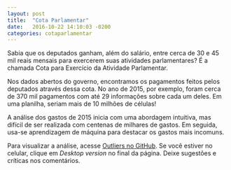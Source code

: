 ```yaml
---
layout: post
title:  "Cota Parlamentar"
date:   2016-10-22 14:10:03 -0200
categories: cotaparlamentar
---
```


Sabia que os deputados ganham, além do salário, entre cerca de 30 e 45 mil reais
mensais para exercerem suas atividades parlamentares? É a chamada Cota para
Exercício da Atividade Parlamentar.

Nos dados abertos do governo, encontramos os pagamentos feitos pelos deputados
através dessa cota. No ano de 2015, por exemplo, foram cerca de 370 mil
pagamentos com até 29 informações sobre cada um deles. Em uma planilha, seriam
mais de 10 milhões de células!

A análise dos gastos de 2015 inicia com uma abordagem intuitiva, mas difícil de
ser realizada com centenas de milhares de gastos. Em seguida, usa-se
aprendizagem de máquina para destacar os gastos mais incomuns.

Para visualizar a análise, acesse [Outliers no GitHub][outliers]. Se você
estiver no celular, clique em *Desktop version* no final da página. Deixe
sugestões e críticas nos comentários.

[outliers]: https://github.com/cemsbr/dados.gov.br/blob/master/Outliers.ipynb

